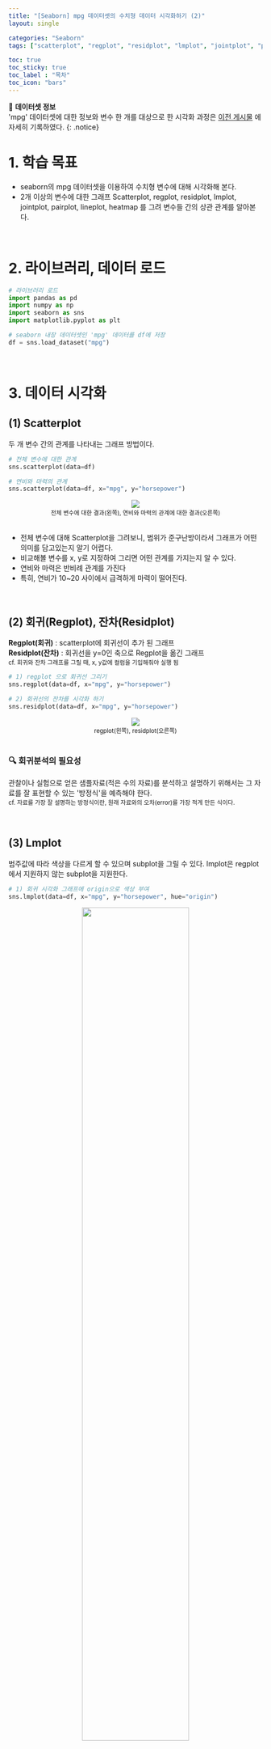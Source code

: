 ```yaml
---
title: "[Seaborn] mpg 데이터셋의 수치형 데이터 시각화하기 (2)"
layout: single

categories: "Seaborn"
tags: ["scatterplot", "regplot", "residplot", "lmplot", "jointplot", "pairplot", "lineplot", "heatmap"]

toc: true
toc_sticky: true
toc_label : "목차"
toc_icon: "bars"
---
```


👀 **데이터셋 정보**
<br>'mpg' 데이터셋에 대한 정보와 변수 한 개를 대상으로 한 시각화 과정은 [이전 게시물](https://j-jae0.github.io/seaborn/seaborn-01/) 에 자세히 기록하였다.
{: .notice}

# 1. 학습 목표
- seaborn의 mpg 데이터셋을 이용하여 수치형 변수에 대해 시각화해 본다.
- 2개 이상의 변수에 대한 그래프 Scatterplot, regplot, residplot, lmplot, jointplot, pairplot, lineplot, heatmap 를 그려 변수들 간의 상관 관계를 알아본다.

<br>

# 2. 라이브러리, 데이터 로드
```python
# 라이브러리 로드
import pandas as pd
import numpy as np
import seaborn as sns
import matplotlib.pyplot as plt

# seaborn 내장 데이터셋인 'mpg' 데이터를 df에 저장
df = sns.load_dataset("mpg")
```

<br>

# 3. 데이터 시각화
## (1) Scatterplot
두 개 변수 간의 관계를 나타내는 그래프 방법이다.

```python
# 전체 변수에 대한 관계
sns.scatterplot(data=df)

# 연비와 마력의 관계
sns.scatterplot(data=df, x="mpg", y="horsepower")
```

<div style="text-align : center;">
<img src="/assets/images/seaborn/seaborn_2_1.png">
</div>
<center><small>전체 변수에 대한 결과(왼쪽), 연비와 마력의 관계에 대한 결과(오른쪽)</small></center>

<br>

- 전체 변수에 대해 Scatterplot을 그려보니, 범위가 준구난방이라서 그래프가 어떤 의미를 담고있는지 알기 어렵다.
- 비교해볼 변수를 x, y로 지정하여 그리면 어떤 관계를 가지는지 알 수 있다.
- 연비와 마력은 반비례 관계를 가진다
- 특히, 연비가 10~20 사이에서 급격하게 마력이 떨어진다.

<br>

## (2) 회귀(Regplot), 잔차(Residplot)
**Regplot(회귀)** : scatterplot에 회귀선이 추가 된 그래프<br>
**Residplot(잔차)** : 회귀선을 y=0인 축으로 Regplot을 옮긴 그래프<br>
<small>cf. 회귀와 잔차 그래프를 그릴 때, x, y값에 컬럼을 기입해줘야 실행 됨</small>

```python
# 1) regplot 으로 회귀선 그리기
sns.regplot(data=df, x="mpg", y="horsepower")

# 2) 회귀선의 잔차를 시각화 하기
sns.residplot(data=df, x="mpg", y="horsepower")
```

<div style="text-align : center;">
<img src="/assets/images/seaborn/seaborn_2_2.png">
</div>
<center><small>regplot(왼쪽), residplot(오른쪽)</small></center>

<br>

### 🔍 회귀분석의 필요성
관찰이나 실험으로 얻은 샘플자료(적은 수의 자료)를 분석하고 설명하기 위해서는 그 자료를 잘 표현할 수 있는 '방정식'을 예측해야 한다.<br>
<small>cf. 자료를 가장 잘 설명하는 방정식이란, 원래 자료와의 오차(error)를 가장 적게 만든 식이다.</small>

<br>

## (3) Lmplot
범주값에 따라 색상을 다르게 할 수 있으며 subplot을 그릴 수 있다. lmplot은 regplot에서 지원하지 않는 subplot을 지원한다.

```python
# 1) 회귀 시각화 그래프에 origin으로 색상 부여
sns.lmplot(data=df, x="mpg", y="horsepower", hue="origin")
```
<div style="text-align : center;">
<img src="/assets/images/seaborn/seaborn_2_3.png" width="65%">
</div>


```python
# 2) 그래프 나눠서 보기 - subplot 생성
sns.lmplot(data=df, x="mpg", y="horsepower", hue="origin", col="origin")
```
<div style="text-align : center;">
<img src="/assets/images/seaborn/seaborn_2_4.png">
</div>

<br>

- 연비가 10~20 사이에서 급격하게 마력이 떨어지는데 usa 제품이다.
- japan, europe 에서 생산된 것은 비교적 연비와 마력 관계가 완만해 보인다.

<br>

## (4) Jointplot
두 개의 수치형 변수 간의 관계를 연구 할 수 있다. 차트의 중앙에서 상관 관계 그래프를 표시해주는데 스캐터 플롯(산점도), 헥스 빈 플롯, 2D 히스토그램 또는 2D 밀도(density) 플롯을 사용하는 것이 일반적이다.<br>

**중앙 그래프 선택**<br>
kind = "scatter" | "reg" | "resid" | "kde" | "hex" 등 타입명 입력

```python
# 1) 전체 변수의 상관관계
sns.jointplot(data=df)
```

<div style="text-align : center;">
<img src="/assets/images/seaborn/seaborn_2_6.png" width="65%">
</div>
<center><small>전체변수에 대한 jointplot 결과</small></center>

```python
# 2) 연비와 마력의 상관관계
sns.jointplot(data=df, x="mpg", y="horsepower")

# 3) 연비와 마력의 상관관계 - kde(밀도함수)로 보기
sns.jointplot(data=df, x="mpg", y="horsepower", kind="kde")

# 4) 연비와 마력의 상관관계 - hex(헥스빈)으로 밀집도 보기
sns.jointplot(data=df, x="mpg", y="horsepower", kind="hex")
```

<div style="text-align : center;">
<img src="/assets/images/seaborn/seaborn_2_5.png">
</div>
<center><small>2번 코드에 대한 결과(왼쪽), 3번 결과(중앙), 4번 결과(오른쪽)</small></center>

<br>

- 전체 데이터에 대한 jointplot 을 그리면 변수간의 상관관계를 한눈에 알아보기 힘들다.
- 변수가 많고 범위가 넓은 경우 따로 그래프를 그리는 것이 이해하기 쉽다.
- kind 를 설정하여 어디에 밀집되어있는지 등의 원하는 분석이 가능하다.
- jointplot의 default는 scatterplot과 히스토그램이다.

<br>

## (5) Pairplot
각 column 별 데이터에 대한 상관관계나 분류적 특성 확인 가능한 그래프이다.<br>
대각선 방향으로는 하나의 열의 히스토그램을 나타내고 대각선 기준 위 아래는 축이 전환된 것일 뿐 보여주는 결과는 같다.<br>
<small>cf. hue 를 추가하여 기존 pairplot에 hue에 지정한 것을 기준으로 나누어 그릴 수 있음</small>

```python
# 1) 전체 데이터에 대한 pairplot
sns.pairplot(data=df)

# 2) origin에 대한 pairplot
sns.pairplot(data=df, hue="origin")
```

<div style="text-align : center;">
<img src="/assets/images/seaborn/seaborn_2_7.png">
</div>
<center><small>전체 데이터에 대한 결과(왼쪽), hue="origin"을 추가한 결과(오른쪽)</small></center>

<br>

- pairplot 을 그리면 여러 그래프를 한 번에 처리하기 때문에 대량의 데이터를 사용하면 시간이 오래 걸린다.
- 데이터가 많을 땐 sample()로 데이터를 무작위로 선정하여 빠르게 변수들간의 관계를 파악하는 것이 좋다.
- 전체적인 상관관계를 빠르게 확인하고싶을 때 사용하면 좋은 기능이다.

<br>

## (6) Lineplot
지정한 변수 간의 선형 관계를 알 수 있다.<br>
<small>cf. hue 별 구분이 가능함</small>

```python
# 1) 전체 변수에 대한 선형 그래프
sns.lineplot(data=df)

# 2) model_year와 mpg에 대한 선형 그래프
sns.lineplot(data=df, x="model_year", y="mpg")
```

<div style="text-align : center;">
<img src="/assets/images/seaborn/seaborn_2_8.png">
</div>
<center><small>전체 변수에 대한 라인플롯(왼쪽), model_year와 mpg에 대한 라인플롯(오른쪽)</small></center>

<br>

```python
# 3) origin 을 기준으로 구분 된 그래프
sns.lineplot(data=df, x="model_year", y="mpg", hue="origin")
```

<div style="text-align : center;">
<img src="/assets/images/seaborn/seaborn_2_9.png" width="65%">
</div>
<center><small>origin 을 기준으로 구분된 라인플롯</small></center>

<br>

- 전체 변수에 대해 선형 그래프를 그리게 되면, 알아보기 쉽지않다.
- 변수를 지정하여 그림을 그리면 한 눈에 알아보기 쉽다.
- 최근에 출시된 모델이 연비가 크다.
- 80년도에 연비가 약 32 이상인 데이터 때문에 급격히 상승한 구간이 존재한다.
- hue 를 추가하면 더 의미있는 분석이 될 것으로 생각된다.
- 나라별로 출시년도가 82년도에 가까워지면서 연비가 상승했다.
- 72 ~ 74 년도 사이에 연비 개선이 이루어지지 않음이 발견되었다.

<br>

## (7) Relplot
scatterplot과 lineplot를 그릴 수 있으며 서브플롯을 지원한다.<br>
<small>cf. errorbar: 신뢰구간을 의미함 (defalt: 포함되어 있음), kind로 그래프의 모양을 변경할 수 있음</small>

```python
# kind의 defalt : scatterplot
sns.relplot(data=df, x="model_year", y="mpg", hue="origin", col="origin")
```

<div style="text-align : center;">
<img src="/assets/images/seaborn/seaborn_2_10.png">
</div>

```python
# 신뢰구간 포함 X, 라인플롯을 origin을 기준으로 서브플롯 그리기
sns.relplot(data=df, x="model_year", y="mpg",
			hue="origin", col="origin", kind='line', errorbar=None)
```

<div style="text-align : center;">
<img src="/assets/images/seaborn/seaborn_2_11.png">
</div>

<br>

### 🔍 replot의 필요성
- Relplot 을 그리면 추정 회귀선과 신뢰구간을 함께 볼 수 있다.
- 신뢰 구간은 bootstrapping을 사용하여 계산되며, 대규모 데이터셋에 대해 시간이 많이 소요될 수 있으므로 errorbar=None( 버전에 따라 ci=None 사용)을 이용해 비활성화시킬 수 있다.
- ci="sd" 로 설정하면 신뢰구간을 표준 편차로 표시할 수 있다.
- return 값이 FacetGrid(여러개의 AxesSubplot를 포함)이다.
- scatterplot(), lineplot()의 return 값은 AxesSubplot(1장의 그림에 모든 것을 담음)이다.

<br>

## (8) Heatmap
열을 뜻하는 히트(heat)와 지도를 뜻하는 맵(map)을 결합시킨 단어이다.<br>
색상으로 표현할 수 있는 다양한 정보를 일정한 이미지 위에 열분포 형태로 출력된다.<br>
<small>cf. heatmap는 수치형 변수간의 상관계수를 시각화하기 용이함</small>

### 🔍 상관계수
- 확률론과 통계학에서 두 변수 간에 어떤 선형적 관계를 갖고 있는 지를 분석하는 방법이다.
- 두 변수는 서로 독립적인 관계이거나 상관된 관계일 수 있으며 이때 두 변수간의 관계의 강도를 상관관계(Correlation, Correlation coefficient)라 한다.
- 옵션을 따로 쓰지 않으면, 피어슨 상관 계수로 구한다.

<br>

### 🔍 피어슨 상관계수
- r 값은 X와 Y가 완전히 동일하면 +1, 전혀 다르면 0, 반대방향으로 완전히 동일하면 -1 을 가진다.
- 결정계수(coefficient of determination)는 r^2로 계산하며 이것은 X로부터 Y를 예측할 수 있는 정도를 의미한다.

<div style="text-align : center;">
<img src="https://upload.wikimedia.org/wikipedia/commons/thumb/d/d4/Correlation_examples2.svg/440px-Correlation_examples2.svg.png" width="85%">
</div>
<center><small>이미지 출처: https://ko.wikipedia.org/wiki/상관_분석</small></center>

<br>

- r이 -1.0과 -0.7 사이이면, 강한 음적 선형관계
- r이 -0.7과 -0.3 사이이면, 뚜렷한 음적 선형관계
- r이 -0.3과 -0.1 사이이면, 약한 음적 선형관계
- r이 -0.1과 +0.1 사이이면, 거의 무시될 수 있는 선형관계
- r이 +0.1과 +0.3 사이이면, 약한 양적 선형관계
- r이 +0.3과 +0.7 사이이면, 뚜렷한 양적 선형관계
- r이 +0.7과 +1.0 사이이면, 강한 양적 선형관계

<br>

### (i) 상관계수 구하기
```python
# 옵션을 따로 쓰지 않으면, 피어슨 상관계수로 구해짐
corr = df.corr()

# np.triu 함수를 이용해 matrix를 상삼각행렬로 만들기   
mask = np.triu(np.ones_like(corr))
```

### (ii) heatmap 그리기
```python
# 1) heatmap으로 상관계수 시각화  
sns.heatmap(corr, cmap="coolwarm")

# 2) 대각선을 기준으로 윗부분 제거 + 각 셀에 숫자 입력 
sns.heatmap(corr, cmap="coolwarm", annot=True, mask=mask)
```

<div style="text-align : center;">
<img src="/assets/images/seaborn/seaborn_2_12.png">
</div>
<center><small>1번 결과(왼쪽), 2번 결과(오른쪽)</small></center>

<br>

- 히트맵 위에 표기된 상관계수 값을 보면, 빨간색으로 되어 있는(+1 값에 가까운) 부분은 양적 선형 관계에 가깝다는 것을 의미 한다.
- 예를 들어, displavement와 cylinders는 선형 관계가 강하다는 뜻이다.

<br>

### (iii) 상관관계를 lineplot으로 확인해 보기
상관계수가 0.95인(가장 높은 상관성을 보임) 'cylinders'와 'displacement'간의 라인플롯을 그려보았다.

```python
# 위 히트맵에서 알아낸 'cylinders'와 'displacement'의 선형관계를 그래프로 그려보기 
sns.lineplot(data=df, x="cylinders", y="displacement")
```

<div style="text-align : center;">
<img src="/assets/images/seaborn/seaborn_2_13.png" width="65%">
</div>

<br>

- 상관계수를 계산하여 heatmap을 그려보면 변수 간의 선형성을 파악할 수 있다.
- 위 그래프에서 cylinders가 5 부분에서 신뢰구간이 커지는 것을 볼 수 있다. 
  - 이상치때문에 신뢰구간이 급격히 커진 것으로 생각된다.
- 선형 그래프를 그려본 결과 5 구간을 제외하곤 신뢰구간이 라인과 붙어 있어서 선형성이 강한 것으로 보인다, 즉 상관성이 큰 것으로 보인다.

<br>

# 4. 회고
2개 이상의 변수에 대한 그래프를 그려보았다. 그릴 수 있는 그래프는 거의 다 그려본 것 같다. 이렇게 배운 것을 데이터셋이 주어졌을 때 무엇을 전달하기 위해 어떤 그래프를 그릴 것인지 선택하기 위해선 여러 실습이 중요하겠다고 생각했다.

Kaggle에 올라온 데이터를 이용해서 배운 것들을 적용시켜봐야겠다.

<br>

# 5. Reference
- [matplotlib 공식문서](https://matplotlib.org/stable/tutorials/colors/colormaps.html)
- [seaborn 공식문서](https://seaborn.pydata.org/tutorial/function_overview.html)
- [위키백과, 산점도](https://ko.wikipedia.org/wiki/%EC%82%B0%EC%A0%90%EB%8F%84)
- [위키백과, 상관 분석](https://ko.wikipedia.org/wiki/%EC%83%81%EA%B4%80_%EB%B6%84%EC%84%9D)
- [Beausable Blog, 히트맵(Heatmap) 이란?](https://www.beusable.net/blog/?p=1497)
- [티스토리 by DS Note, 회귀 분석을 하는 이유 (feat.회귀선,회귀 계수)](https://gggggeun.tistory.com/4)
- [네이버 블로그 by Clary K, [데이터시각화] 파이썬 seaborn : 시각화 유형 : 상관관계(Correlation) - 2) 조인트 플롯(joint plot)](https://m.blog.naver.com/youji4ever/221943453636)

👩🏻‍💻개인 공부 기록용 블로그입니다
<br>오류나 틀린 부분이 있을 경우 댓글 혹은 메일로 따끔하게 지적해주시면 감사하겠습니다.
{: .notice}